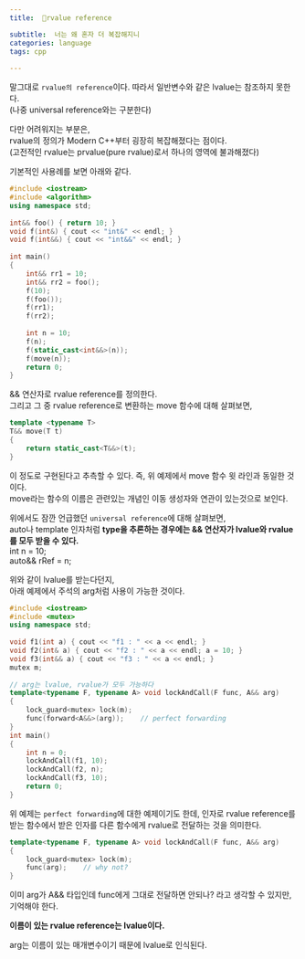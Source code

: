 ```yaml
---
title:  🤚rvalue reference

subtitle:  너는 왜 혼자 더 복잡해지니
categories: language  
tags: cpp
 
---
```


  
  
말그대로 `rvalue의 reference`이다. 따라서 일반변수와 같은 lvalue는 참조하지 못한다.  
(나중 universal reference와는 구분한다)  
  
다만 어려워지는 부분은,  
rvalue의 정의가 Modern C++부터 굉장히 복잡해졌다는 점이다.  
(고전적인 rvalue는 prvalue(pure rvalue)로서 하나의 영역에 불과해졌다)  
  
기본적인 사용례를 보면 아래와 같다.  
  
```cpp  
#include <iostream>  
#include <algorithm>  
using namespace std;  
  
int&& foo() { return 10; }  
void f(int&) { cout << "int&" << endl; }  
void f(int&&) { cout << "int&&" << endl; }  
  
int main()  
{  
	int&& rr1 = 10;  
	int&& rr2 = foo();  
	f(10);   
	f(foo());   
	f(rr1);   
	f(rr2);   
  
	int n = 10;  
	f(n);   
	f(static_cast<int&&>(n));   
	f(move(n));   
	return 0;  
}  
```  
  
&& 연산자로 rvalue reference를 정의한다.  
그리고 그 중 rvalue reference로 변환하는 move 함수에 대해 살펴보면,  
  
```cpp  
template <typename T>  
T&& move(T t)  
{  
    return static_cast<T&&>(t);  
}  
```  
  
이 정도로 구현된다고 추측할 수 있다. 즉, 위 예제에서 move 함수 윗 라인과 동일한 것이다.  
move라는 함수의 이름은 관련있는 개념인 이동 생성자와 연관이 있는것으로 보인다.  
  
  
위에서도 잠깐 언급했던 `universal reference`에 대해 살펴보면,  
auto나 template 인자처럼 **type을 추론하는 경우에는 && 연산자가 lvalue와 rvalue를 모두 받을 수 있다.**  
int n = 10;  
auto&& rRef = n;  
  
위와 같이 lvalue를 받는다던지,  
아래 예제에서 주석의 arg처럼 사용이 가능한 것이다.  
  
```cpp  
#include <iostream>  
#include <mutex>  
using namespace std;  
  
void f1(int a) { cout << "f1 : " << a << endl; }  
void f2(int& a) { cout << "f2 : " << a << endl; a = 10; }  
void f3(int&& a) { cout << "f3 : " << a << endl; }  
mutex m;  
  
// arg는 lvalue, rvalue가 모두 가능하다  
template<typename F, typename A> void lockAndCall(F func, A&& arg)  
{  
	lock_guard<mutex> lock(m);  
	func(forward<A&&>(arg));    // perfect forwarding  
}  
int main()  
{  
	int n = 0;  
	lockAndCall(f1, 10);   
	lockAndCall(f2, n);   
	lockAndCall(f3, 10);   
	return 0;  
}  
```  
  
위 예제는 `perfect forwarding`에 대한 예제이기도 한데, 인자로 rvalue reference를 받는 함수에서 받은 인자를 다른 함수에게 rvalue로 전달하는 것을 의미한다.  
  
```cpp  
template<typename F, typename A> void lockAndCall(F func, A&& arg)  
{  
	lock_guard<mutex> lock(m);  
	func(arg);    // why not?  
}  
```  
  
이미 arg가 A&& 타입인데 func에게 그대로 전달하면 안되나? 라고 생각할 수 있지만,  
기억해야 한다.  
  
**이름이 있는 rvalue reference는 lvalue이다.**  
  
arg는 이름이 있는 매개변수이기 때문에 lvalue로 인식된다.  
